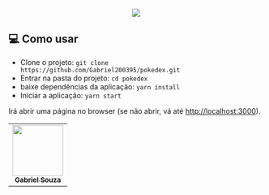 
<h4 align="center">
  <img src="./public/pokedex_project.gif"/><br>
</h4>


## 💻 Como usar
- Clone o projeto: `git clone https://github.com/Gabriel200395/pokedex.git`
- Entrar na pasta do projeto: `cd pokedex`
- baixe dependências da aplicação: `yarn install`
- Iniciar a aplicação: `yarn start`


Irá abrir uma página no browser (se não abrir, vá até [http://localhost:3000](http://localhost:3000/)).

<table>
  <tr>
    <td align="center"><a href="https://github.com/Gabriel200395"><img src="https://avatars2.githubusercontent.com/u/68435908?s=400&u=9cbee30d93471534b2bd12a6364edd45e618b923&v=4" width="100px;" alt=""/><br /><sub><b>Gabriel Souza</b></sub></a><br /></td>
  <tr>
</table>
